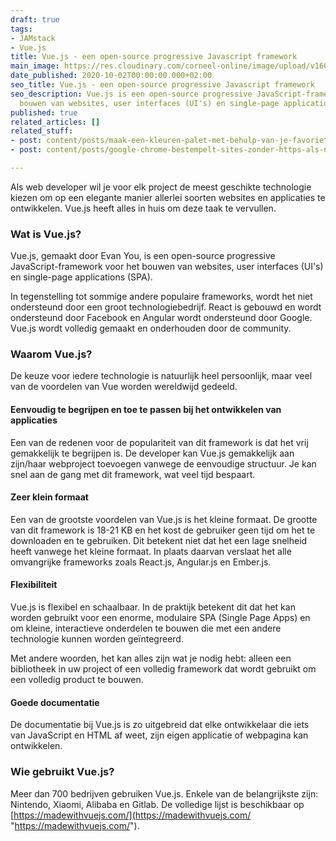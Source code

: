 ```yaml
---
draft: true
tags:
- JAMstack
- Vue.js
title: Vue.js - een open-source progressive Javascript framework
main_image: https://res.cloudinary.com/corneel-online/image/upload/v1603362046/corneelonline/vuejs_xlk2d2.jpg
date_published: 2020-10-02T00:00:00.000+02:00
seo_title: Vue.js - een open-source progressive Javascript framework
seo_description: Vue.js is een open-source progressive JavaScript-framework voor het
  bouwen van websites, user interfaces (UI's) en single-page applications (SPA).
published: true
related_articles: []
related_stuff:
- post: content/posts/maak-een-kleuren-palet-met-behulp-van-je-favoriete-schilderij.md
- post: content/posts/google-chrome-bestempelt-sites-zonder-https-als-niet-veilig.md

---
```

Als web developer wil je voor elk project de meest geschikte technologie kiezen om op een elegante manier allerlei soorten websites en applicaties te ontwikkelen. Vue.js heeft alles in huis om deze taak te vervullen.

### Wat is Vue.js?

Vue.js, gemaakt door Evan You, is een open-source progressive JavaScript-framework voor het bouwen van websites, user interfaces (UI's) en single-page applications (SPA).

In tegenstelling tot sommige andere populaire frameworks, wordt het niet ondersteund door een groot technologiebedrijf. React is gebouwd en wordt ondersteund door Facebook en Angular wordt ondersteund door Google. Vue.js wordt volledig gemaakt en onderhouden door de community.

### Waarom Vue.js?

De keuze voor iedere technologie is natuurlijk heel persoonlijk, maar veel van de voordelen van Vue worden wereldwijd gedeeld.

#### Eenvoudig te begrijpen en toe te passen bij het ontwikkelen van applicaties

Een van de redenen voor de populariteit van dit framework is dat het vrij gemakkelijk te begrijpen is. De developer kan Vue.js gemakkelijk aan zijn/haar webproject toevoegen vanwege de eenvoudige structuur. Je kan snel aan de gang met dit framework, wat veel tijd bespaart.

#### Zeer klein formaat

Een van de grootste voordelen van Vue.js is het kleine formaat. De grootte van dit framework is 18-21 KB en het kost de gebruiker geen tijd om het te downloaden en te gebruiken. Dit betekent niet dat het een lage snelheid heeft vanwege het kleine formaat. In plaats daarvan verslaat het alle omvangrijke frameworks zoals React.js, Angular.js en Ember.js.

#### Flexibiliteit

Vue.js is flexibel en schaalbaar. In de praktijk betekent dit dat het kan worden gebruikt voor een enorme, modulaire SPA (Single Page Apps) en om kleine, interactieve onderdelen te bouwen die met een andere technologie kunnen worden geïntegreerd.

Met andere woorden, het kan alles zijn wat je nodig hebt: alleen een bibliotheek in uw project of een volledig framework dat wordt gebruikt om een volledig product te bouwen.

#### Goede documentatie

De documentatie bij Vue.js is zo uitgebreid dat elke ontwikkelaar die iets van JavaScript en HTML af weet, zijn eigen applicatie of webpagina kan ontwikkelen.

### Wie gebruikt Vue.js?

Meer dan 700 bedrijven gebruiken Vue.js. Enkele van de belangrijkste zijn: Nintendo, Xiaomi, Alibaba en Gitlab. De volledige lijst is beschikbaar op [https://madewithvuejs.com/](https://madewithvuejs.com/ "https://madewithvuejs.com/").